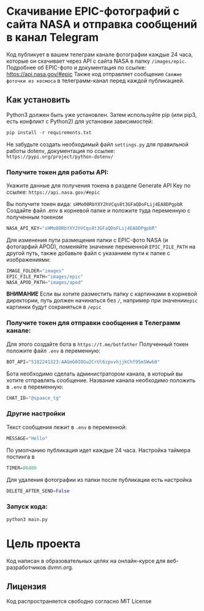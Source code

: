 # Скачивание EPIC-фотографий с сайта NASA и отправка сообщений в канал Telegram

Код публикует в вашем телеграм канале фотографии каждые 24 часа, которые он скачивает через API с сайта NASA в папку ``/images/epic``. Подробнее об EPIC-фото и документация по ссылке: https://api.nasa.gov/#epic
Также код отправляет сообщение ``Свежие фоточки из космоса`` в телеграмм-канал перед каждой публикацией.

## Как установить

Python3 должен быть уже установлен. Затем используйте pip (или pip3, есть конфликт с Python2) для установки зависимостей:

```python
pip install -r requirements.txt
```
Не забудьте создать необходимый файл ``settings.py`` для правильной работы dotenv, документация по ссылке:
``https://pypi.org/project/python-dotenv/``

### Получите токен для работы API:

Укажите данные для получения токена в разделе Generate API Key по ссылке: 
``https://api.nasa.gov/#epic``

Вы получите токен вида: ``sHMo00RbYXY2hVCqs8t3GFaQDoFLij4EA8DPgpbR``
Создайте файл .env в корневой папке и положите туда переменную с полученным токеном
```python
NASA_API_KEY="sHMo00RbYXY2hVCqs8t3GFaQDoFLij4EA8DPgpbR"
```

Для изменения пути размещения папки с EPIC-фото NASA (и фотогарфий APOD), поменяйте значение переменной ``EPIC_FILE_PATH`` на другой путь, также добавьте файл с указанием пути к папке с изображениями:
```python
IMAGE_FOLDER="images"
EPIC_FILE_PATH="images/epic"
NASA_APOD_PATH="images/apod"
```

**ВНИМАНИЕ** 
Если вы хотите разместить папку с картинками в корневой директории, путь должен начинаться без ``/``, например при значении``epic`` картинки будут сохраняться в ``/epic``

### Получите токен для отправки сообщения в Телеграмм канале:

Для этого создайте бота в ``https://t.me/botfather``
Полученный токен положите файл ``.env`` в переменную:
```python
BOT_API="5182241323:AAGmG0IOGu2CrUl6zpvvhjjkChf95mSWwb0"
```

Бота необходимо сделать администратором канала, в который вы хотите отправлять сообщение.
Название канала необходимо положить в ``.env`` в переменную: 
```python
CHAT_ID="@spaace_tg"
```

### Другие настройки

Текст сообщения лежит в ``.env`` в переменной:
```python
MESSAGE="Hello"
```

По умолчанию публикация идет каждые 24 часа. Настройка таймера постинга в
```python
TIMER=86400
```

Для удаления фотографии из папки после публикации есть настройка 
```python
DELETE_AFTER_SEND=False
```

### Запуск кода:

```
python3 main.py
```

# Цель проекта

Код написан в образовательных целях на онлайн-курсе для веб-разработчиков dvmn.org.

## Лицензия

Код распространяется свободно согласно MIT License

